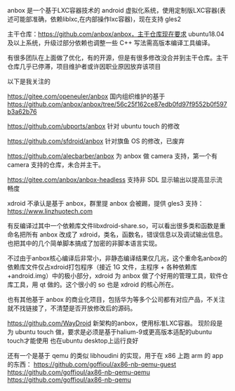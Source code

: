 

anbox 是一个基于LXC容器技术的 android 虚拟化系统，使用定制版LXC容器(表述可能部准确，依赖liblxc,在内部操作lxc容器)，现在支持 gles2

主干仓库：https://github.com/anbox/anbox，主干仓库现在要求 ubuntu18.04 及以上系统，升级过部分依赖也调整一些 C++ 写法需高版本编译工具编译。

有很多团队在上面做了优化，有的开源，但是有很多修改没合并到主干仓库。主干仓库几乎已停滞，项目维护者或许因职业原因放弃该项目

以下是我关注的

https://gitee.com/openeuler/anbox 国内组织维护的基于 https://github.com/anbox/anbox/tree/56c25f162ce87edb0fd97f9552b0f597b3a62b76

https://github.com/ubports/anbox 针对 ubuntu touch 的修改

https://github.com/sfdroid/anbox 针对旗鱼 OS 的修改，已废弃

https://github.com/alecbarber/anbox 为 anbox 做 camera 支持，第一个有 camera 支持的仓库，未合并主干。

https://gitee.com/anbox/anbox-headless 支持非 SDL 显示输出以提高显示流畅度

xdroid 不承认是基于 anbox，群里提 anbox 会被踢，提供 gles3 支持： https://www.linzhuotech.com

有反编译过其中一个依赖库文件libxdroid-share.so，可以看出很多类和函数是重命名把所有 anbox 改成了 xdroid，类名，函数名，错误信息以及调试输出信息。也把其中的几个简单脚本搞成了加密的非脚本语言实现。

不过由于anbox核心编译后非常小，非静态编译结果仅几兆，这个重命名anbox的依赖库文件仅占xdroid打包程序（接近 1G 文件，主程序 + 各种依赖库 +android.img）中的极小部分，xdroid 为 anbox 做了个好用的管理工具，软件仓库工具，用 qt 做的。这个很小的 so 也是 xdroid 的核心所在。

也有其他基于 anbox 的商业化项目，包括华为等多个公司都有对应产品，不关注就不找链接了，不清楚是否开放修改后的源码。

https://github.com/WayDroid 新架构的anbox，使用标准LXC容器。
现阶段是为 ubuntu touch 做，要求是必须是基于halium-9或更高版本适配的ubuntu touch才能使用
也在ubuntu desktop上运行良好

还有一个是基于 qemu 的类似 libhoudini 的实现，用于在 x86 上跑 arm 的 app 的东西：
https://github.com/goffioul/ax86-nb-qemu-guest
https://github.com/goffioul/ax86-nb-qemu-qemu
https://github.com/goffioul/ax86-nb-qemu


